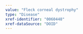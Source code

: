 ```yaml
---
value: "Fleck corneal dystrophy"
type: "Disease"
xref-identifier: "0060448"
xref-dataSource: "DOID"
---
```

